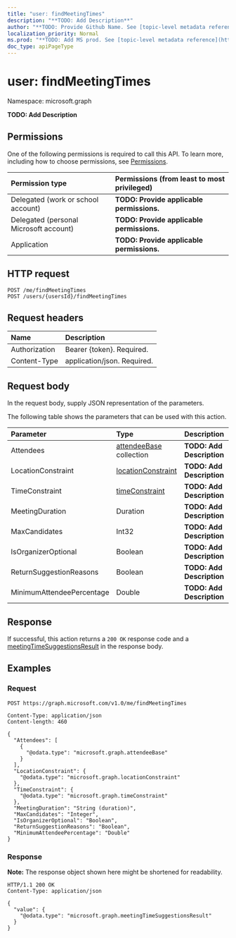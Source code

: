 ```yaml
---
title: "user: findMeetingTimes"
description: "**TODO: Add Description**"
author: "**TODO: Provide Github Name. See [topic-level metadata reference](https://msgo.azurewebsites.net/add/document/guidelines/metadata.html#topic-level-metadata)**"
localization_priority: Normal
ms.prod: "**TODO: Add MS prod. See [topic-level metadata reference](https://msgo.azurewebsites.net/add/document/guidelines/metadata.html#topic-level-metadata)**"
doc_type: apiPageType
---
```


# user: findMeetingTimes
Namespace: microsoft.graph



**TODO: Add Description**

## Permissions
One of the following permissions is required to call this API. To learn more, including how to choose permissions, see [Permissions](/graph/permissions-reference).

|Permission type|Permissions (from least to most privileged)|
|:---|:---|
|Delegated (work or school account)|**TODO: Provide applicable permissions.**|
|Delegated (personal Microsoft account)|**TODO: Provide applicable permissions.**|
|Application|**TODO: Provide applicable permissions.**|

## HTTP request

<!-- {
  "blockType": "ignored"
}
-->
``` http
POST /me/findMeetingTimes
POST /users/{usersId}/findMeetingTimes
```

## Request headers
|Name|Description|
|:---|:---|
|Authorization|Bearer {token}. Required.|
|Content-Type|application/json. Required.|

## Request body
In the request body, supply JSON representation of the parameters.

The following table shows the parameters that can be used with this action.

|Parameter|Type|Description|
|:---|:---|:---|
|Attendees|[attendeeBase](../resources/attendeebase.md) collection|**TODO: Add Description**|
|LocationConstraint|[locationConstraint](../resources/locationconstraint.md)|**TODO: Add Description**|
|TimeConstraint|[timeConstraint](../resources/timeconstraint.md)|**TODO: Add Description**|
|MeetingDuration|Duration|**TODO: Add Description**|
|MaxCandidates|Int32|**TODO: Add Description**|
|IsOrganizerOptional|Boolean|**TODO: Add Description**|
|ReturnSuggestionReasons|Boolean|**TODO: Add Description**|
|MinimumAttendeePercentage|Double|**TODO: Add Description**|



## Response

If successful, this action returns a `200 OK` response code and a [meetingTimeSuggestionsResult](../resources/meetingtimesuggestionsresult.md) in the response body.

## Examples

### Request
<!-- {
  "blockType": "request",
  "name": "user_findmeetingtimes"
}
-->
``` http
POST https://graph.microsoft.com/v1.0/me/findMeetingTimes

Content-Type: application/json
Content-length: 460

{
  "Attendees": [
    {
      "@odata.type": "microsoft.graph.attendeeBase"
    }
  ],
  "LocationConstraint": {
    "@odata.type": "microsoft.graph.locationConstraint"
  },
  "TimeConstraint": {
    "@odata.type": "microsoft.graph.timeConstraint"
  },
  "MeetingDuration": "String (duration)",
  "MaxCandidates": "Integer",
  "IsOrganizerOptional": "Boolean",
  "ReturnSuggestionReasons": "Boolean",
  "MinimumAttendeePercentage": "Double"
}
```


### Response
**Note:** The response object shown here might be shortened for readability.
<!-- {
  "blockType": "response",
  "truncated": true,
  "@odata.type": "microsoft.graph.meetingTimeSuggestionsResult"
}
-->
``` http
HTTP/1.1 200 OK
Content-Type: application/json

{
  "value": {
    "@odata.type": "microsoft.graph.meetingTimeSuggestionsResult"
  }
}
```

